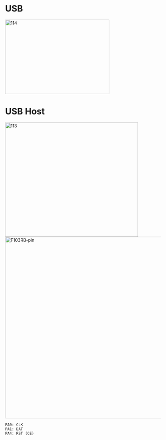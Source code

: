 # USB 

<img width="337" height="240" alt="114" src="https://github.com/user-attachments/assets/81720200-956a-48cd-b84b-50dbb0435176" />


# USB Host

<img width="430" height="369" alt="113" src="https://github.com/user-attachments/assets/64b404e7-bf3c-4318-9630-db8a239f44fa" />

<img width="644" height="586" alt="F103RB-pin" src="https://github.com/user-attachments/assets/213e8952-485c-4b90-9f8d-70f67226e9b4" />

```
PA0: CLK
PA1: DAT
PA4: RST (CE)
```

```c

```


```c

```

```c

```

```c

```

```c

```

```c

```

```c

```






